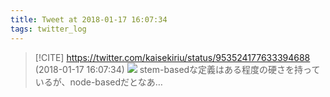 ```yaml
---
title: Tweet at 2018-01-17 16:07:34
tags: twitter_log
---
```


> [!CITE] https://twitter.com/kaisekiriu/status/953524177633394688 (2018-01-17 16:07:34)
> ![](https://twitter.com/kaisekiriu/status/953524177633394688)
> stem-basedな定義はある程度の硬さを持っているが、node-basedだとなあ…
